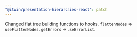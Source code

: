 ```yaml
---
"@itwin/presentation-hierarchies-react": patch
---
```


Changed flat tree building functions to hooks.
`flattenNodes` => `useFlattenNodes`.
`getErrors` => `useErrorList`.
